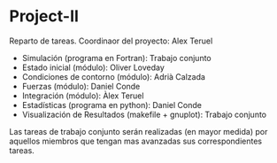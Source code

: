 # Project-II
Reparto de tareas.
Coordinaor del proyecto: Alex Teruel

- Simulación (programa en Fortran): Trabajo conjunto
- Estado inicial (módulo): Oliver Loveday
- Condiciones de contorno (módulo): Adrià Calzada
- Fuerzas (módulo): Daniel Conde
- Integración (módulo): Àlex Teruel
- Estadísticas (programa en python): Daniel Conde
- Visualización de Resultados (makefile + gnuplot): Trabajo conjunto

Las tareas de trabajo conjunto serán realizadas (en mayor medida) por aquellos miembros que tengan mas avanzadas sus correspondientes tareas.
